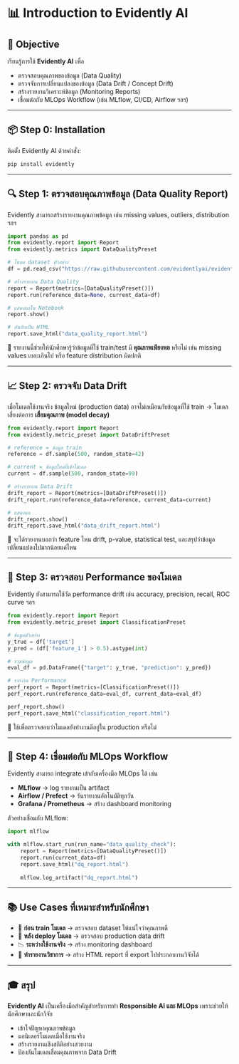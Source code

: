 
# 📊 Introduction to Evidently AI

## 🎯 Objective

เรียนรู้การใช้ **Evidently AI** เพื่อ

* ตรวจสอบคุณภาพของข้อมูล (Data Quality)
* ตรวจจับการเปลี่ยนแปลงของข้อมูล (Data Drift / Concept Drift)
* สร้างรายงานวิเคราะห์ข้อมูล (Monitoring Reports)
* เชื่อมต่อกับ MLOps Workflow (เช่น MLflow, CI/CD, Airflow ฯลฯ)

---

## 📦 Step 0: Installation

ติดตั้ง Evidently AI ด้วยคำสั่ง:

```bash
pip install evidently
```

---

## 🔍 Step 1: ตรวจสอบคุณภาพข้อมูล (Data Quality Report)

Evidently สามารถสร้างรายงานคุณภาพข้อมูล เช่น missing values, outliers, distribution ฯลฯ

```python
import pandas as pd
from evidently.report import Report
from evidently.metrics import DataQualityPreset

# โหลด dataset ตัวอย่าง
df = pd.read_csv("https://raw.githubusercontent.com/evidentlyai/evidently/main/examples/data/data.csv")

# สร้างรายงาน Data Quality
report = Report(metrics=[DataQualityPreset()])
report.run(reference_data=None, current_data=df)

# แสดงผลใน Notebook
report.show()

# บันทึกเป็น HTML
report.save_html("data_quality_report.html")
```

📌 รายงานนี้ช่วยให้นักศึกษารู้ว่าข้อมูลที่ใช้ train/test มี **คุณภาพเพียงพอ** หรือไม่ เช่น missing values เยอะเกินไป หรือ feature distribution ผิดปกติ

---

## 📈 Step 2: ตรวจจับ Data Drift

เมื่อโมเดลใช้งานจริง ข้อมูลใหม่ (production data) อาจไม่เหมือนกับข้อมูลที่ใช้ train → โมเดลเสี่ยงต่อการ **เสื่อมคุณภาพ (model decay)**

```python
from evidently.report import Report
from evidently.metric_preset import DataDriftPreset

# reference = ข้อมูล train
reference = df.sample(500, random_state=42)

# current = ข้อมูลใหม่ที่เข้าโมเดล
current = df.sample(500, random_state=99)

# สร้างรายงาน Data Drift
drift_report = Report(metrics=[DataDriftPreset()])
drift_report.run(reference_data=reference, current_data=current)

# แสดงผล
drift_report.show()
drift_report.save_html("data_drift_report.html")
```

📌 จะได้รายงานบอกว่า feature ไหน drift, p-value, statistical test, และสรุปว่าข้อมูลเปลี่ยนแปลงไปมากน้อยแค่ไหน

---

## 🧠 Step 3: ตรวจสอบ Performance ของโมเดล

Evidently ยังสามารถใช้วัด performance drift เช่น accuracy, precision, recall, ROC curve ฯลฯ

```python
from evidently.report import Report
from evidently.metric_preset import ClassificationPreset

# ข้อมูลตัวอย่าง
y_true = df['target']
y_pred = (df['feature_1'] > 0.5).astype(int)

# รวมข้อมูล
eval_df = pd.DataFrame({"target": y_true, "prediction": y_pred})

# รายงาน Performance
perf_report = Report(metrics=[ClassificationPreset()])
perf_report.run(reference_data=eval_df, current_data=eval_df)

perf_report.show()
perf_report.save_html("classification_report.html")
```

📌 ใช้เพื่อตรวจสอบว่าโมเดลยังทำงานดีอยู่ใน production หรือไม่

---

## 🔗 Step 4: เชื่อมต่อกับ MLOps Workflow

Evidently สามารถ integrate เข้ากับเครื่องมือ MLOps ได้ เช่น

* **MLflow** → log รายงานเป็น artifact
* **Airflow / Prefect** → รันรายงานอัตโนมัติทุกวัน
* **Grafana / Prometheus** → สร้าง dashboard monitoring

ตัวอย่างเชื่อมกับ MLflow:

```python
import mlflow

with mlflow.start_run(run_name="data_quality_check"):
    report = Report(metrics=[DataQualityPreset()])
    report.run(current_data=df)
    report.save_html("dq_report.html")
    
    mlflow.log_artifact("dq_report.html")
```

---

## 📚 Use Cases ที่เหมาะสำหรับนักศึกษา

* 🧪 **ก่อน train โมเดล** → ตรวจสอบ dataset ให้แน่ใจว่าคุณภาพดี
* 🚀 **หลัง deploy โมเดล** → ตรวจสอบ production data drift
* 📉 **ระหว่างใช้งานจริง** → สร้าง monitoring dashboard
* 📑 **ทำรายงานวิชาการ** → สร้าง HTML report ที่ export ไปประกอบงานวิจัยได้

---

## 🎓 สรุป

**Evidently AI** เป็นเครื่องมือสำคัญสำหรับการทำ **Responsible AI และ MLOps** เพราะช่วยให้นักศึกษาและนักวิจัย

* เข้าใจปัญหาคุณภาพข้อมูล
* มอนิเตอร์โมเดลเมื่อใช้งานจริง
* สร้างรายงานเชิงสถิติอย่างสวยงาม
* ป้องกันโมเดลเสื่อมคุณภาพจาก Data Drift


